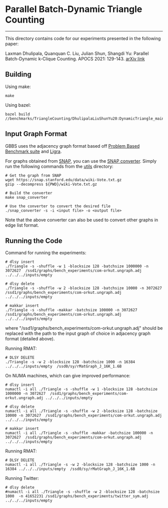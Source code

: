 # Parallel Batch-Dynamic Triangle Counting
--------

This directory contains code for our experiments presented in the following paper: 

Laxman Dhulipala, Quanquan C. Liu, Julian Shun, Shangdi Yu: Parallel Batch-Dynamic k-Clique Counting. APOCS 2021: 129-143. [arXiv link](https://arxiv.org/abs/2003.13585)

Building
--------

Using make:
```
make
```

Using bazel:
```
bazel build //benchmarks/TriangleCounting/DhulipalaLiuShunYu20:DynamicTriangle_main
```
Input Graph Format
--------

GBBS uses the adjacency graph format based off [Problem Based Benchmark
suite](http://www.cs.cmu.edu/~pbbs/benchmarks/graphIO.html)
and [Ligra](https://github.com/jshun/ligra).

For graphs obtained from [SNAP](https://snap.stanford.edu/snap/), you can use the [SNAP converter](https://github.com/ParAlg/gbbs/blob/tri_merge/utils/snap_converter.cc). Simply run the following commands from the [utils](https://github.com/ParAlg/gbbs/blob/tri_merge/utils/) directory:

```
# Get the graph from SNAP
wget https://snap.stanford.edu/data/wiki-Vote.txt.gz
gzip --decompress ${PWD}/wiki-Vote.txt.gz

# Build the converter
make snap_converter

# Use the converter to convert the desired file
./snap_converter -s -i <input file> -o <output file>
```
Note that the above converter can also be used to convert other graphs in edge list format.

Running the Code
--------

Command for running the experiments:
```
# dlsy insert
./Triangle -s -shuffle -w 1 -blocksize 128 -batchsize 1000000 -n 3072627  /ssd1/graphs/bench_experiments/com-orkut.ungraph.adj ../../../inputs/empty

# dlsy delete
./Triangle -s -shuffle -w 2 -blocksize 128 -batchsize 10000 -n 3072627  /ssd1/graphs/bench_experiments/com-orkut.ungraph.adj ../../../inputs/empty 

# makkar insert
./Triangle -s -shuffle -makkar -batchsize 100000 -n 3072627  /ssd1/graphs/bench_experiments/com-orkut.ungraph.adj ../../../inputs/empty 
 ```
 where "/ssd1/graphs/bench_experiments/com-orkut.ungraph.adj" should be replaced with the path to the input graph of choice in adjacency graph format (detailed above).
 
 Running RMAT:
 
 ```
 # DLSY DELETE
./Triangle -s -w 2 -blocksize 128 -batchsize 1000 -n 16384 ../../../inputs/empty  /ssd0/sy/rMatGraph_J_16K_1.6B
```

On NUMA machines, which can give improved performance:
```
# dlsy insert
numactl -i all ./Triangle -s -shuffle -w 1 -blocksize 128 -batchsize 1000000 -n 3072627  /ssd1/graphs/bench_experiments/com-orkut.ungraph.adj ../../../inputs/empty

# dlsy delete
numactl -i all ./Triangle -s -shuffle -w 2 -blocksize 128 -batchsize 10000 -n 3072627  /ssd1/graphs/bench_experiments/com-orkut.ungraph.adj ../../../inputs/empty 

# makkar insert
numactl -i all ./Triangle -s -shuffle -makkar -batchsize 100000 -n 3072627  /ssd1/graphs/bench_experiments/com-orkut.ungraph.adj ../../../inputs/empty 

 ```

 Running RMAT:
 ```
 # DLSY DELETE
numactl -i all ./Triangle -s -w 2 -blocksize 128 -batchsize 1000 -n 16384 ../../../inputs/empty  /ssd0/sy/rMatGraph_J_16K_1.6B
```

Running Twitter:
```
# dlsy delete
#numactl -i all ./Triangle -s -shuffle -w 2 -blocksize 128 -batchsize 1000  -n 41652231 /ssd1/graphs/bench_experiments/twitter_sym.adj ../../../inputs/empty 
```
